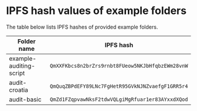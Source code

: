 # IPFS hash values of example folders

The table below lists IPFS hashes of provided example folders.

| Folder name | IPFS hash |
| ----------- | --------- |
| example-auditing-script | `QmXXFKbcs8n2brZrs9rnbt8FUeow5NKJbHfqbzEWm28vnW` |
| audit-croatia | `QmQuqZBPdEFY89LNc7FgHetR95GVkNJNZvaefgF1GRR5r4` |
| audit-basic | `QmZd1FZqpvawNksF2tdwVQLgiMgRfuar1er83AYxxdXQod` |
